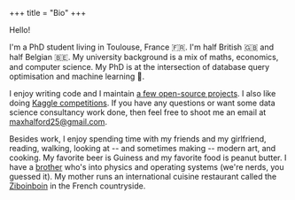 +++
title = "Bio"
+++

Hello!

I'm a PhD student living in Toulouse, France 🇫🇷. I'm half British 🇬🇧 and half Belgian 🇧🇪. My university background is a mix of maths, economics, and computer science. My PhD is at the intersection of database query optimisation and machine learning 🤖.

I enjoy writing code and I maintain [a few open-source projects](https://github.com/MaxHalford/). I also like doing [Kaggle competitions](https://www.kaggle.com/maxhalford). If you have any questions or want some data science consultancy work done, then feel free to shoot me an email at [maxhalford25@gmail.com](mailto:maxhalford25@gmail.com).

Besides work, I enjoy spending time with my friends and my girlfriend, reading, walking, looking at -- and sometimes making -- modern art, and cooking. My favorite beer is Guiness and my favorite food is peanut butter. I have a [brother](https://jack.0x5.be/) who's into physics and operating systems (we're nerds, you guessed it). My mother runs an international cuisine restaurant called the [Ziboinboin](https://ziboinboin.com/) in the French countryside.
